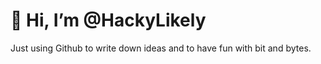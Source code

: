 # 👋 Hi, I’m @HackyLikely
Just using Github to write down ideas and to have fun with bit and bytes.


<!---
HackyLikely/HackyLikely is a ✨ special ✨ repository because its `README.md` (this file) appears on your GitHub profile.
You can click the Preview link to take a look at your changes.
--->

